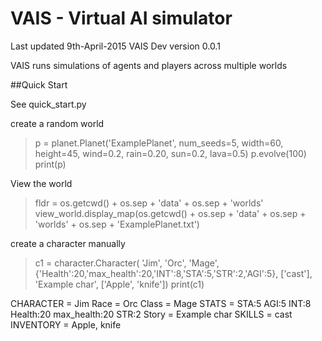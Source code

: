 # VAIS - Virtual AI simulator
Last updated 9th-April-2015
VAIS Dev version 0.0.1

VAIS runs simulations of agents and players across multiple worlds


##Quick Start

See quick_start.py 

 create a random world
 
> p = planet.Planet('ExamplePlanet', num_seeds=5, width=60, height=45, wind=0.2, rain=0.20, sun=0.2, lava=0.5)
> p.evolve(100)
> print(p)

View the world 

> fldr = os.getcwd() + os.sep + 'data'  + os.sep + 'worlds' 
> view_world.display_map(os.getcwd() + os.sep + 'data'  + os.sep + 'worlds' + os.sep + 'ExamplePlanet.txt')


create a character manually

> c1 = character.Character( 'Jim', 'Orc', 'Mage', {'Health':20,'max_health':20,'INT':8,'STA':5,'STR':2,'AGI':5}, ['cast'], 'Example char', ['Apple', 'knife'])
> print(c1)


CHARACTER = Jim
Race      = Orc
Class     = Mage
STATS     = STA:5 AGI:5 INT:8 Health:20 max_health:20 STR:2
Story     = Example char
SKILLS    = cast
INVENTORY = Apple, knife


